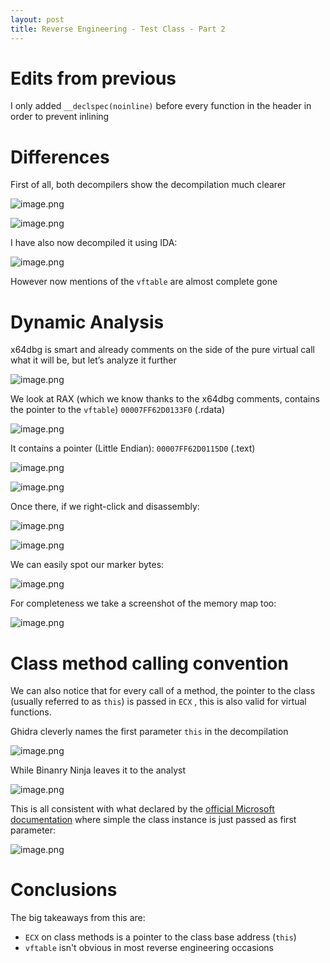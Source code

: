 ```yaml
---
layout: post
title: Reverse Engineering - Test Class - Part 2
---
```


# Edits from previous
I only added `__declspec(noinline)` before every function in the header in order to prevent inlining

# Differences
First of all, both decompilers show the decompilation much clearer

![image.png](https://github.com/rtlcopymemory/rtlcopymemory.github.io/blob/master/images/Test2/1.png?raw=true)

![image.png](https://github.com/rtlcopymemory/rtlcopymemory.github.io/blob/master/images/Test2/2.png?raw=true)

I have also now decompiled it using IDA:

![image.png](https://github.com/rtlcopymemory/rtlcopymemory.github.io/blob/master/images/Test2/3.png?raw=true)

However now mentions of the `vftable` are almost complete gone

# Dynamic Analysis

x64dbg is smart and already comments on the side of the pure virtual call what it will be, but let’s analyze it further

![image.png]([image%203.png](https://github.com/rtlcopymemory/rtlcopymemory.github.io/blob/master/images/Test2/4.png?raw=true))

We look at RAX (which we know thanks to the x64dbg comments, contains the pointer to the `vftable`) `00007FF62D0133F0` (.rdata)

![image.png](https://github.com/rtlcopymemory/rtlcopymemory.github.io/blob/master/images/Test2/5.png?raw=true)

It contains a pointer (Little Endian): `00007FF62D0115D0` (.text)

![image.png]([image%205.png](https://github.com/rtlcopymemory/rtlcopymemory.github.io/blob/master/images/Test2/6.png?raw=true))

![image.png](https://github.com/rtlcopymemory/rtlcopymemory.github.io/blob/master/images/Test2/7.png?raw=true)

Once there, if we right-click and disassembly:

![image.png](https://github.com/rtlcopymemory/rtlcopymemory.github.io/blob/master/images/Test2/8.png?raw=true)

![image.png](https://github.com/rtlcopymemory/rtlcopymemory.github.io/blob/master/images/Test2/9.png?raw=true)

We can easily spot our marker bytes:

![image.png](https://github.com/rtlcopymemory/rtlcopymemory.github.io/blob/master/images/Test2/10.png?raw=true)

For completeness we take a screenshot of the memory map too:

![image.png](https://github.com/rtlcopymemory/rtlcopymemory.github.io/blob/master/images/Test2/11.png?raw=true)

# Class method calling convention

We can also notice that for every call of a method, the pointer to the class (usually referred to as `this`) is passed in `ECX` , this is also valid for virtual functions.

Ghidra cleverly names the first parameter `this` in the decompilation

![image.png](https://github.com/rtlcopymemory/rtlcopymemory.github.io/blob/master/images/Test2/12.png?raw=true)

While Binanry Ninja leaves it to the analyst

![image.png](https://github.com/rtlcopymemory/rtlcopymemory.github.io/blob/master/images/Test2/13.png?raw=true)

This is all consistent with what declared by the [official Microsoft documentation](https://learn.microsoft.com/en-us/cpp/build/x64-calling-convention?view=msvc-170) where simple the class instance is just passed as first parameter:

![image.png](https://github.com/rtlcopymemory/rtlcopymemory.github.io/blob/master/images/Test2/14.png?raw=true)

# Conclusions
The big takeaways from this are:
- `ECX` on class methods is a pointer to the class base address (`this`)
- `vftable` isn't obvious in most reverse engineering occasions
